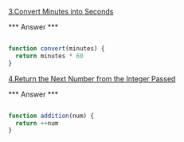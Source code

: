 [3.Convert Minutes into Seconds](https://edabit.com/challenge/8q54MKnRrm89pSLmW)

*** Answer ***

```js

function convert(minutes) {
  return minutes * 60
}

```





[4.Return the Next Number from the Integer Passed](https://edabit.com/challenge/NAQhEoxbofPidLxm9)

*** Answer  ***

```js

function addition(num) {
  return ++num
}

```

